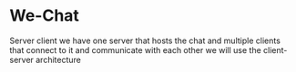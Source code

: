 # We-Chat
Server client 
we have one server that hosts the chat and multiple clients that connect to it and communicate with each other we will use the client-server architecture
